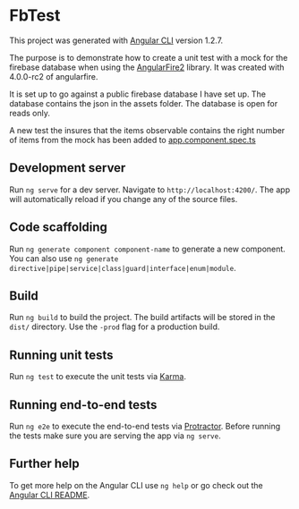 # FbTest

This project was generated with [Angular CLI](https://github.com/angular/angular-cli) version 1.2.7.

The purpose is to demonstrate how to create a unit test with a mock for the firebase database when using the [AngularFire2](https://github.com/angular/angularfire2) library.   It was created with 4.0.0-rc2 of angularfire.

It is set up to go against a public firebase database I have set up.  The database contains the json in the assets folder. The database is open for reads only.

A new test the insures that the items observable contains the right number of items from the mock has been added to [app.component.spec.ts](/src/app/app.component.spec.ts)

## Development server

Run `ng serve` for a dev server. Navigate to `http://localhost:4200/`. The app will automatically reload if you change any of the source files.

## Code scaffolding

Run `ng generate component component-name` to generate a new component. You can also use `ng generate directive|pipe|service|class|guard|interface|enum|module`.

## Build

Run `ng build` to build the project. The build artifacts will be stored in the `dist/` directory. Use the `-prod` flag for a production build.

## Running unit tests

Run `ng test` to execute the unit tests via [Karma](https://karma-runner.github.io).

## Running end-to-end tests

Run `ng e2e` to execute the end-to-end tests via [Protractor](http://www.protractortest.org/).
Before running the tests make sure you are serving the app via `ng serve`.

## Further help

To get more help on the Angular CLI use `ng help` or go check out the [Angular CLI README](https://github.com/angular/angular-cli/blob/master/README.md).
